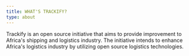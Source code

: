```yaml
---
title: WHAT'S TRACKIFY?
type: about
---
```


Trackify is an open source initiative that aims to provide improvement to Africa's shipping and logistics industry. The initiative intends to enhance Africa's logistics industry by utilizing open source logistics technologies.
